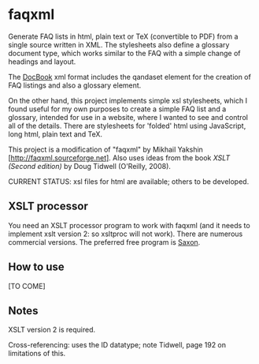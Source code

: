 faqxml
======

Generate FAQ lists in html, plain text or TeX (convertible to PDF) from a single source written in XML. The stylesheets also define a glossary document type, which works similar to the FAQ with a simple change of headings and layout.

The [DocBook](http://sourceforge.net/projects/docbook/) xml format includes the qandaset element for the creation of FAQ listings and also a glossary element. 

On the other hand, this project implements simple xsl stylesheets, which I found useful for my own purposes to create a simple FAQ list and a glossary, intended for use in a website, where I wanted to see and control all of the details. There are stylesheets for 'folded' html using JavaScript, long html, plain text and TeX. 

This project is a modification of "faqxml" by Mikhail Yakshin [http://faqxml.sourceforge.net]. Also uses ideas from the book *XSLT (Second edition)* by Doug Tidwell (O'Reilly, 2008).

CURRENT STATUS: xsl files for html are available; others to be developed.


XSLT processor
--------------

You need an XSLT processor program to work with faqxml (and it needs to implement xslt version 2: so xsltproc will not work). There are numerous commercial versions. The preferred free program is [Saxon](http://saxon.sourceforge.net/).


How to use
----------

[TO COME]



Notes
-----

XSLT version 2 is required.

Cross-referencing: uses the ID datatype; note Tidwell, page 192 on limitations of this.